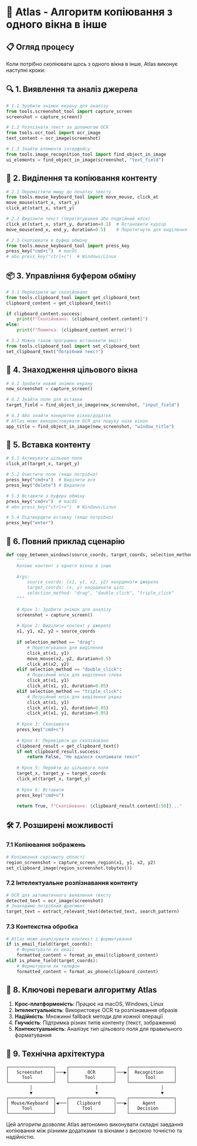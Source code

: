 # 🤖 Atlas - Алгоритм копіювання з одного вікна в інше

## 📋 Огляд процесу

Коли потрібно скопіювати щось з одного вікна в інше, Atlas виконує наступні кроки:

## 🔍 1. Виявлення та аналіз джерела

```python
# 1.1 Зробити знімок екрану для аналізу
from tools.screenshot_tool import capture_screen
screenshot = capture_screen()

# 1.2 Розпізнати текст за допомогою OCR
from tools.ocr_tool import ocr_image
text_content = ocr_image(screenshot)

# 1.3 Знайти елементи інтерфейсу
from tools.image_recognition_tool import find_object_in_image
ui_elements = find_object_in_image(screenshot, "text_field")
```

## 🎯 2. Виділення та копіювання контенту

```python
# 2.1 Перемістити мишу до початку тексту
from tools.mouse_keyboard_tool import move_mouse, click_at
move_mouse(start_x, start_y)
click_at(start_x, start_y)

# 2.2 Виділити текст (перетягування або подвійний клік)
click_at(start_x, start_y, duration=0.1)  # Встановити курсор
move_mouse(end_x, end_y, duration=0.5)    # Перетягнути для виділення

# 2.3 Скопіювати в буфер обміну
from tools.mouse_keyboard_tool import press_key
press_key("cmd+c")  # macOS
# або press_key("ctrl+c")  # Windows/Linux
```

## 📦 3. Управління буфером обміну

```python
# 3.1 Перевірити що скопійовано
from tools.clipboard_tool import get_clipboard_text
clipboard_content = get_clipboard_text()

if clipboard_content.success:
    print(f"Скопійовано: {clipboard_content.content}")
else:
    print(f"Помилка: {clipboard_content.error}")

# 3.2 Можна також програмно встановити вміст
from tools.clipboard_tool import set_clipboard_text
set_clipboard_text("Потрібний текст")
```

## 🎯 4. Знаходження цільового вікна

```python
# 4.1 Зробити новий знімок екрану
new_screenshot = capture_screen()

# 4.2 Знайти поле для вставки
target_field = find_object_in_image(new_screenshot, "input_field")

# 4.3 Або знайти конкретне вікно/додаток
# Atlas може використовувати OCR для пошуку назв вікон
app_title = find_object_in_image(new_screenshot, "window_title")
```

## 📝 5. Вставка контенту

```python
# 5.1 Активувати цільове поле
click_at(target_x, target_y)

# 5.2 Очистити поле (якщо потрібно)
press_key("cmd+a")  # Виділити все
press_key("delete") # Видалити

# 5.3 Вставити з буфера обміну
press_key("cmd+v")  # macOS
# або press_key("ctrl+v")  # Windows/Linux

# 5.4 Підтвердити вставку (якщо потрібно)
press_key("enter")
```

## 🔄 6. Повний приклад сценарію

```python
def copy_between_windows(source_coords, target_coords, selection_method="drag"):
    """
    Копіює контент з одного вікна в інше
    
    Args:
        source_coords: (x1, y1, x2, y2) координати джерела
        target_coords: (x, y) координати цілі
        selection_method: "drag", "double_click", "triple_click"
    """
    
    # Крок 1: Зробити знімок для аналізу
    screenshot = capture_screen()
    
    # Крок 2: Виділити контент у джерелі
    x1, y1, x2, y2 = source_coords
    
    if selection_method == "drag":
        # Перетягування для виділення
        click_at(x1, y1)
        move_mouse(x2, y2, duration=0.5)
        click_at(x2, y2)
    elif selection_method == "double_click":
        # Подвійний клік для виділення слова
        click_at(x1, y1)
        click_at(x1, y1, duration=0.05)
    elif selection_method == "triple_click":
        # Потрійний клік для виділення рядка
        click_at(x1, y1)
        click_at(x1, y1, duration=0.05)
        click_at(x1, y1, duration=0.05)
    
    # Крок 3: Скопіювати
    press_key("cmd+c")
    
    # Крок 4: Перевірити що скопійовано
    clipboard_result = get_clipboard_text()
    if not clipboard_result.success:
        return False, "Не вдалося скопіювати текст"
    
    # Крок 5: Перейти до цільового поля
    target_x, target_y = target_coords
    click_at(target_x, target_y)
    
    # Крок 6: Вставити
    press_key("cmd+v")
    
    return True, f"Скопійовано: {clipboard_result.content[:50]}..."
```

## 🛠️ 7. Розширені можливості

### 7.1 Копіювання зображень
```python
# Копіювання скріншоту області
region_screenshot = capture_screen_region(x1, y1, x2, y2)
set_clipboard_image(region_screenshot.tobytes())
```

### 7.2 Інтелектуальне розпізнавання контенту
```python
# OCR для автоматичного виявлення тексту
detected_text = ocr_image(screenshot)
# Знаходимо потрібний фрагмент
target_text = extract_relevant_text(detected_text, search_pattern)
```

### 7.3 Контекстна обробка
```python
# Atlas може аналізувати контекст і форматування
if is_email_field(target_coords):
    # Форматувати як email
    formatted_content = format_as_email(clipboard_content)
elif is_phone_field(target_coords):
    # Форматувати як телефон
    formatted_content = format_as_phone(clipboard_content)
```

## 🎯 8. Ключові переваги алгоритму Atlas

1. **Крос-платформеність**: Працює на macOS, Windows, Linux
2. **Інтелектуальність**: Використовує OCR та розпізнавання образів
3. **Надійність**: Множинні fallback методи для кожної операції
4. **Гнучкість**: Підтримка різних типів контенту (текст, зображення)
5. **Контекстуальність**: Аналізує тип цільового поля для правильного форматування

## 🔧 9. Технічна архітектура

```
┌─────────────────┐    ┌─────────────────┐    ┌─────────────────┐
│   Screenshot    │───▶│       OCR       │───▶│  Recognition    │
│     Tool        │    │      Tool       │    │      Tool       │
└─────────────────┘    └─────────────────┘    └─────────────────┘
         │                        │                        │
         ▼                        ▼                        ▼
┌─────────────────┐    ┌─────────────────┐    ┌─────────────────┐
│ Mouse/Keyboard  │◀───│   Clipboard     │───▶│     Agent       │
│     Tool        │    │     Tool        │    │   Decision      │
└─────────────────┘    └─────────────────┘    └─────────────────┘
```

Цей алгоритм дозволяє Atlas автономно виконувати складні завдання копіювання між різними додатками та вікнами з високою точністю та надійністю.
